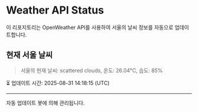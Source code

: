 
# Weather API Status

이 리포지토리는 OpenWeather API를 사용하여 서울의 날씨 정보를 자동으로 업데이트합니다.

## 현재 서울 날씨
> 서울의 현재 날씨: scattered clouds, 온도: 26.04°C, 습도: 85%

⏳ 업데이트 시간: 2025-08-31 14:18:15 (UTC)

---
자동 업데이트 봇에 의해 관리됩니다.
